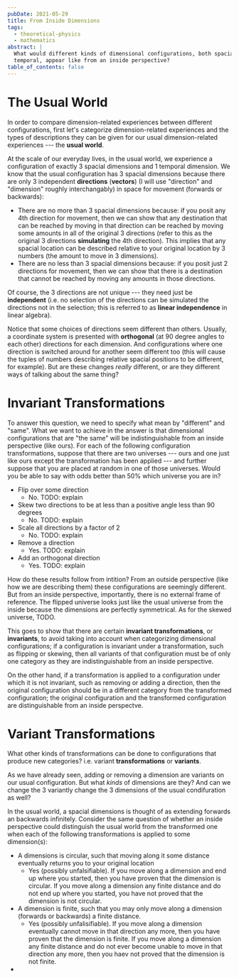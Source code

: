 ```yaml
---
pubDate: 2021-05-29
title: From Inside Dimensions
tags:
  - theoretical-physics
  - mathematics
abstract: |
  What would different kinds of dimensional configurations, both spacial and
  temporal, appear like from an inside perspective?
table_of_contents: false
---
```


# The Usual World

In order to compare dimension-related experiences between different
configurations, first let's categorize dimension-related experiences and the
types of descriptions they can be given for our usual dimension-related
experiences --- the **usual world**.

At the scale of our everyday lives, in the usual world, we experience a
configuration of exactly 3 spacial dimensions and 1 temporal dimension. We know
that the usual configuration has 3 spacial dimensions because there are only 3
independent **directions** (**vectors**) (I will use "direction" and "dimension"
roughly interchangably) in space for movement (forwards or backwards):

- There are no more than 3 spacial dimensions because: if you posit any 4th
  direction for movement, then we can show that any destination that can be
  reached by moving in that direction can be reached by moving some amounts in
  all of the original 3 directions (refer to this as the original 3 directions
  **simulating** the 4th direction). This implies that any spacial location can
  be described relative to your original location by 3 numbers (the amount to
  move in 3 dimensions).
- There are no less than 3 spacial dimensions because: if you posit just 2
  directions for movement, then we can show that there is a destination that
  cannot be reached by moving any amounts in those directions.

Of course, the 3 directions are not unique --- they need just be **independent**
(i.e. no selection of the directions can be simulated the directions not in the
selection; this is referred to as **linear independence** in linear algebra).

Notice that some choices of directions seem different than others. Usually, a
coordinate system is presented with **orthogonal** (at 90 degree angles to each
other) directions for each dimension. And configurations where one direction is
switched around for another seem different too (this will cause the tuples of
numbers describing relative spacial positions to be different, for example). But
are these changes _really_ different, or are they different ways of talking
about the same thing?

# Invariant Transformations

To answer this question, we need to specify what mean by "different" and "same".
What we want to achieve in the answer is that dimensional configurations that
are "the same" will be indistinguishable from an inside perspective (like ours).
For each of the following configuration transformations, suppose that there are
two universes --- ours and one just like ours except the transformation has been
applied --- and further suppose that you are placed at random in one of those
universes. Would you be able to say with odds better than 50% which universe you
are in?

- Flip over some direction
  - No. TODO: explain
- Skew two directions to be at less than a positive angle less than 90 degrees
  - No. TODO: explain
- Scale all directions by a factor of 2
  - No. TODO: explain
- Remove a direction
  - Yes. TODO: explain
- Add an orthogonal direction
  - Yes. TODO: explain

How do these results follow from intition? From an outside perspective (like how
we are describing them) these configurations are seemingly different. But from
an inside perspective, importantly, there is no external frame of reference. The
flipped universe looks just like the usual universe from the inside because the
dimensions are perfectly symmetrical. As for the skewed universe, TODO.

This goes to show that there are certain **invariant transformations**, or
**invariants**, to avoid taking into account when categorizing dimensional
configurations; if a configuration is invariant under a transformation, such as
flipping or skewing, then all variants of that configuration must be of only one
category as they are indistinguishable from an inside perspective.

On the other hand, if a transformation is applied to a configuration under which
it is not invariant, such as removing or adding a direction, then the original
configuration should be in a different category from the transformed
configuration; the original configuration and the transformed configuration are
distinguishable from an inside perspectve.

# Variant Transformations

What other kinds of transformations can be done to configurations that produce
new categories? i.e. variant **transformations** or **variants**.

As we have already seen, adding or removing a dimension are variants on our
usual configuration. But what _kinds_ of dimensions are they? And can we change
the 3 variantly change the 3 dimensions of the usual condifuration as well?

In the usual world, a spacial dimensions is thought of as extending forwards an
backwards infinitely. Consider the same question of whether an inside
perspective could distinguish the usual world from the transformed one when each
of the following transformations is applied to some dimension(s):

- A dimensions is circular, such that moving along it some distance eventually
  returns you to your original location
  - Yes (possibly unfalsifiable). If you move along a dimension and end up where
    you started, then you have proven that the dimension is circular. If you
    move along a dimension any finite distance and do not end up where you
    started, you have not proved that the dimension is not circular.
- A dimension is finite, such that you may only move along a dimension (forwards
  or backwards) a finite distance.
  - Yes (possibly unfalisifiable). If you move along a dimension eventually
    cannot move in that direction any more, then you have proven that the
    dimension is finite. If you move along a dimension any finite distance and
    do not ever become unable to move in that direction any more, then you haev
    not proved that the dimension is not finite.
-

